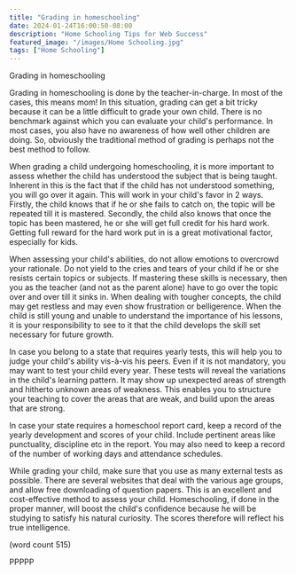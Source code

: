 ```yaml
---
title: "Grading in homeschooling"
date: 2024-01-24T16:00:50-08:00
description: "Home Schooling Tips for Web Success"
featured_image: "/images/Home Schooling.jpg"
tags: ["Home Schooling"]
---
```


Grading in homeschooling

Grading in homeschooling is done by the teacher-in-charge. In most
of the cases, this means mom! In this situation, grading can get a 
bit tricky because it can be a little difficult to grade your own 
child. There is no benchmark against which you can evaluate your 
child's performance. In most cases, you also have no awareness of 
how well other children are doing. So, obviously the traditional 
method of grading is perhaps not the best method to follow.

When grading a child undergoing homeschooling, it is more 
important to assess whether the child has understood the subject 
that is being taught. Inherent in this is the fact that if the 
child has not understood something, you will go over it again. 
This will work in your child's favor in 2 ways. Firstly, the child 
knows that if he or she fails to catch on, the topic will be 
repeated till it is mastered. Secondly, the child also knows that 
once the topic has been mastered, he or she will get full credit 
for his hard work. Getting full reward for the hard work put in is 
a great motivational factor, especially for kids. 

When assessing your child's abilities, do not allow emotions to 
overcrowd your rationale. Do not yield to the cries and tears of 
your child if he or she resists certain topics or subjects. If 
mastering these skills is necessary, then you as the teacher (and 
not as the parent alone) have to go over the topic over and over 
till it sinks in. When dealing with tougher concepts, the child 
may get restless and may even show frustration or belligerence. 
When the child is still young and unable to understand the 
importance of his lessons, it is your responsibility to see to it 
that the child develops the skill set necessary for future growth. 

In case you belong to a state that requires yearly tests, this 
will help you to judge your child's ability vis-à-vis his peers. 
Even if it is not mandatory, you may want to test your child every 
year. These tests will reveal the variations in the child's 
learning pattern. It may show up unexpected areas of strength and 
hitherto unknown areas of weakness. This enables you to structure 
your teaching to cover the areas that are weak, and build upon the 
areas that are strong. 

In case your state requires a homeschool report card, keep a 
record of the yearly development and scores of your child. Include 
pertinent areas like punctuality, discipline etc in the report. 
You may also need to keep a record of the number of working days 
and attendance schedules. 

While grading your child, make sure that you use as many external
tests as possible. There are several websites that deal with the 
various age groups, and allow free downloading of question papers. 
This is an excellent and cost-effective method to assess your 
child. Homeschooling, if done in the proper manner, will boost the 
child's confidence because he will be studying to satisfy his 
natural curiosity. The scores therefore will reflect his true 
intelligence. 

(word count 515)

PPPPP
